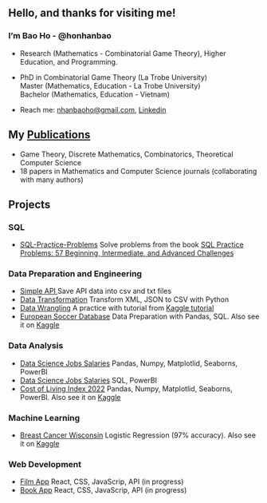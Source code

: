 
<h2>Hello, and thanks for visiting me!</h2> 

<div>
 <h3>I’m Bao Ho - @honhanbao</h3>
   
 - Research (Mathematics - Combinatorial Game Theory), Higher Education, and Programming.
 
 - PhD in Combinatorial Game Theory (La Trobe University) </br>
   Master (Mathematics, Education - La Trobe University)  </br>
   Bachelor (Mathematics, Education - Vietnam)
 
 <!--
 Teaching Mathematics, Computer Science, and IT subjects (La Trobe University, Monash University) 
 -->

 - Reach me: nhanbaoho@gmail.com,  <a href="www.linkedin.com/in/baonhanho">Linkedin</a>  
 </div>
 
 <!--
 <h2>About my github</h2>
 
 - This place stores some of my works for fun on Machine Learning, Data Analytics, SQL, Web development, ... when I have free time. 
 Coding is fun -->
 
<!--  <h2>Technical skills:</h2>
 - Python, Java, SQL, Excel VBA
 
 - NumPy, Pansda, Seaborn, Mathplotlib, Scikit-Learn

 - JavaScript, CSS, HTML, C#, ASP.NET
 
 - Microsoft SQL Server, JDBC  -->

 
 <h2>  My <a href="https://scholars.latrobe.edu.au/nbho/publications">Publications</a></h2>
 <ul>
      <li>Game Theory, Discrete Mathematics, Combinatorics, Theoretical Computer Science</li>
      <li>18 papers in Mathematics and Computer Science journals (collaborating with many authors)</li>
 
 </ul>

 <h2>Projects</h2>
 <h3>SQL</h3>
       <ul>
           <li><a href="https://github.com/honhanbao/SQL-Practice-Problems">SQL-Practice-Problems</a> Solve problems from the book  
             <a href="https://sqlpracticeproblems.com/">SQL Practice Problems: 57 Beginning, Intermediate, and Advanced Challenges</a>
           </li>
      </ul>
 <h3>Data Preparation and Engineering</h3>
       <ul>
           <li><a href="https://github.com/honhanbao/Simple-APIs">        Simple API         </a> Save API data into csv and txt files  </li>
           <li><a href="https://github.com/honhanbao/Data-transformation">Data Transformation</a> Transform XML, JSON to CSV with Python</li>
           <li><a href="https://github.com/honhanbao/Data-Wrangling">Data Wrangling</a>
                A practice with tutorial from <a href=https://www.kaggle.com/code/mafaisal007/data-wrangling-tutorial">Kaggle tutorial</a></li>
           <li><a href="https://github.com/honhanbao/SQL_Python_European-Soccer-Database">European Soccer Database</a> 
                Data Preparation with Pandas, SQL. 
                Also see it on <a href="https://www.kaggle.com/code/nhanbaoho/european-soccer-database-with-sql">Kaggle</a></li>
      </ul>
 <h3>Data Analysis</h3>
        <ul>
           <li><a href="https://github.com/honhanbao/PowerBI-Python_Data-Sience-Jobs-Salaries">Data Science Jobs Salaries</a> 
                Pandas, Numpy, Matplotlid, Seaborns, PowerBI</li>
           <li><a href="https://github.com/honhanbao/PowerBI-SQL_Data-Sience-Jobs-Salaries">Data Science Jobs Salaries</a> 
                SQL, PowerBI</li>
           <li><a href="https://github.com/honhanbao/Cost-of-Living-Index-2022">Cost of Living Index 2022</a> 
                Pandas, Numpy, Matplotlid, Seaborns, PowerBI. 
                Also see it on <a href="https://www.kaggle.com/code/nhanbaoho/analysis-of-cost-of-living-index-2022">Kaggle</a></li>
      </ul>
 <h3>Machine Learning</h3>
      <ul>
           <li><a href="https://github.com/honhanbao/ML_LogisticRegression_Breast-Cancer-Wisconsin">Breast Cancer Wisconsin</a> 
            Logistic Regression (97% accuracy). 
            Also see it on <a href="https://www.kaggle.com/code/nhanbaoho/logistic-regression-accuracy-97">Kaggle</a></li>
      </ul>
  <h3>Web Development</h3>
        <ul>
           <li><a href="https://github.com/honhanbao/films_app">Film App</a> React, CSS, JavaScrip, API (in progress)</li>
           <li><a href="https://github.com/honhanbao/books_app">Book App</a> React, CSS, JavaScrip, API (in progress)</li>
        </ul>
 

<!---
honhanbao/honhanbao is a ✨ special ✨ repository because its `README.md` (this file) appears on your GitHub profile.
You can click the Preview link to take a look at your changes.
--->
